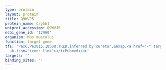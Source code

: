 ```yaml
---
type: protein
layout: protein
title: Q9WVJ5
protein_name: Crybb1
uniprot_accession: Q9WVJ5
ncbi_gene_id: '12960'
organism: Mus musculus
function: target gene
tfs: 'Pax6,P63015,18508,TRED,inferred by curator,&ensp;<a href="-" target="_blank"><i
  uk-icon="icon: link"></i>Pubmed</a>'
targets: ''
binding_sites: ''
---
```

